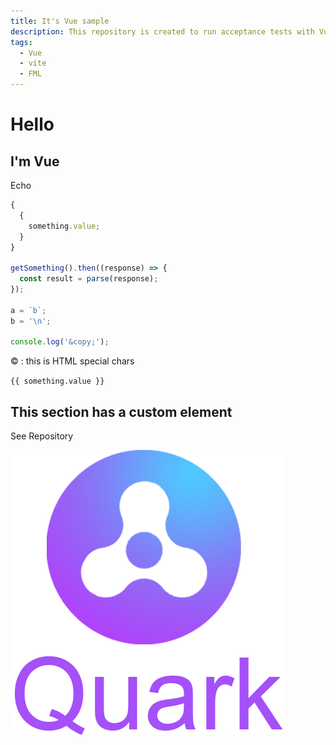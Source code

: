 ```yaml
---
title: It's Vue sample
description: This repository is created to run acceptance tests with Vue 3
tags:
  - Vue
  - vite
  - FML
---
```


# Hello

## I'm Vue

Echo

```js
{
  {
    something.value;
  }
}

getSomething().then((response) => {
  const result = parse(response);
});

a = `b`;
b = '\n';

console.log('&copy;');
```

&copy; : this is HTML special chars

`{{ something.value }}`

## This section has a custom element

<link-to-repository color="#37ae70">See Repository</link-to-repository>

<img src="./images/quark-logo.png">

